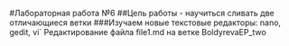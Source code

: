 #Лабораторная работа №6
##Цель работы - научиться сливать две отличающиеся ветки
###Изучаем новые текстовые редакторы: nano, gedit, vi`
Редактирование файла file1.md на ветке BoldyrevaEP_two
